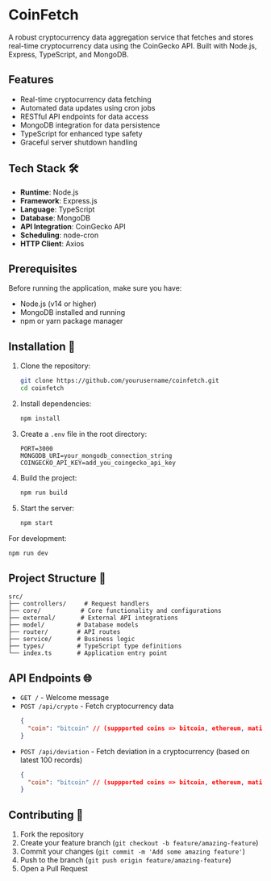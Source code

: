 # CoinFetch

A robust cryptocurrency data aggregation service that fetches and stores real-time cryptocurrency data using the CoinGecko API. Built with Node.js, Express, TypeScript, and MongoDB.

## Features

- Real-time cryptocurrency data fetching
- Automated data updates using cron jobs
- RESTful API endpoints for data access
- MongoDB integration for data persistence
- TypeScript for enhanced type safety
- Graceful server shutdown handling

## Tech Stack 🛠️

- **Runtime**: Node.js
- **Framework**: Express.js
- **Language**: TypeScript
- **Database**: MongoDB
- **API Integration**: CoinGecko API
- **Scheduling**: node-cron
- **HTTP Client**: Axios

## Prerequisites

Before running the application, make sure you have:

- Node.js (v14 or higher)
- MongoDB installed and running
- npm or yarn package manager

## Installation 🚀

1. Clone the repository:

   ```bash
   git clone https://github.com/yourusername/coinfetch.git
   cd coinfetch
   ```

2. Install dependencies:

   ```bash
   npm install
   ```

3. Create a `.env` file in the root directory:

   ```env
   PORT=3000
   MONGODB_URI=your_mongodb_connection_string
   COINGECKO_API_KEY=add_you_coingecko_api_key
   ```

4. Build the project:

   ```bash
   npm run build
   ```

5. Start the server:
   ```bash
   npm start
   ```

For development:

```bash
npm run dev
```

## Project Structure 📁

```
src/
├── controllers/     # Request handlers
├── core/           # Core functionality and configurations
├── external/       # External API integrations
├── model/         # Database models
├── router/        # API routes
├── service/       # Business logic
├── types/         # TypeScript type definitions
└── index.ts       # Application entry point
```

## API Endpoints 🌐

- `GET /` - Welcome message
- `POST /api/crypto` - Fetch cryptocurrency data
  ```json
  {
    "coin": "bitcoin" // (suppported coins => bitcoin, ethereum, matic-network)
  }
  ```
- `POST /api/deviation` - Fetch deviation in a cryptocurrency (based on latest 100 records)
  ```json
  {
    "coin": "bitcoin" // (suppported coins => bitcoin, ethereum, matic-network)
  }
  ```

## Contributing 🤝

1. Fork the repository
2. Create your feature branch (`git checkout -b feature/amazing-feature`)
3. Commit your changes (`git commit -m 'Add some amazing feature'`)
4. Push to the branch (`git push origin feature/amazing-feature`)
5. Open a Pull Request
